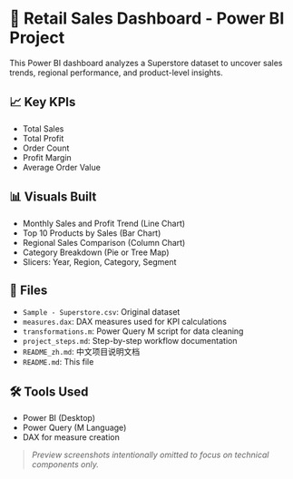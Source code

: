 
# 🛒 Retail Sales Dashboard - Power BI Project

This Power BI dashboard analyzes a Superstore dataset to uncover sales trends, regional performance, and product-level insights.

## 📈 Key KPIs

- Total Sales
- Total Profit
- Order Count
- Profit Margin
- Average Order Value

## 📊 Visuals Built

- Monthly Sales and Profit Trend (Line Chart)
- Top 10 Products by Sales (Bar Chart)
- Regional Sales Comparison (Column Chart)
- Category Breakdown (Pie or Tree Map)
- Slicers: Year, Region, Category, Segment

## 📁 Files

- `Sample - Superstore.csv`: Original dataset
- `measures.dax`: DAX measures used for KPI calculations
- `transformations.m`: Power Query M script for data cleaning
- `project_steps.md`: Step-by-step workflow documentation
- `README_zh.md`: 中文项目说明文档
- `README.md`: This file

## 🛠 Tools Used

- Power BI (Desktop)
- Power Query (M Language)
- DAX for measure creation

> *Preview screenshots intentionally omitted to focus on technical components only.*
